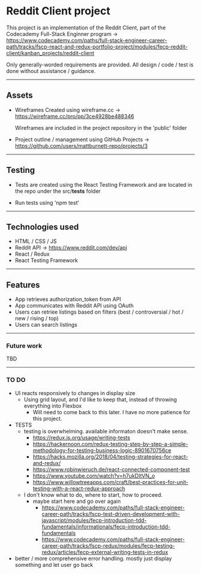 # Reddit Client project
This project is an implementation of the Reddit Client, part of the Codecademy Full-Stack Enginner program -> \
https://www.codecademy.com/paths/full-stack-engineer-career-path/tracks/fscp-react-and-redux-portfolio-project/modules/fecp-reddit-client/kanban_projects/reddit-client

Only generally-worded requirements are provided. All design / code / test is done without assistance / guidance.

---

## Assets
* Wireframes
    Created using wireframe.cc -> \
    https://wireframe.cc/pro/pp/3ce4928be488346

    Wireframes are included in the project repository in the 'public' folder
* Project outline / management using GitHub Projects -> \
    https://github.com/users/mattburnett-repo/projects/3

---

## Testing
* Tests are created using the React Testing Framework and are located in the repo under the src/__tests__ folder 

* Run tests using 'npm test'

---

## Technologies used
* HTML / CSS / JS 
* Reddit API -> https://www.reddit.com/dev/api 
* React / Redux 
* React Testing Framework 

---

## Features
* App retrieves authorization_token from API
* App communicates with Reddit API using OAuth
* Users can retriee listings based on filters (best / controversial / hot / new / rising / top)
* Users can search listings

---

### Future work
TBD

---

### TO DO
* UI reacts responsively to changes in display size
  * Using grid layout, and I'd like to keep that, instead of throwing everything into Flexbox
    * Will need to come back to this later. I have no more patience for this project.
* TESTS
  * testing is overwhelming. available informaton doesn't make sense.
    * https://redux.js.org/usage/writing-tests
    * https://hackernoon.com/redux-testing-step-by-step-a-simple-methodology-for-testing-business-logic-8901670756ce
    * https://hacks.mozilla.org/2018/04/testing-strategies-for-react-and-redux/
    * https://www.robinwieruch.de/react-connected-component-test
    * https://www.youtube.com/watch?v=h7ukDItVN_o
    * https://www.willowtreeapps.com/craft/best-practices-for-unit-testing-with-a-react-redux-approach
  * I don't know what to do, where to start, how to proceed.
    * maybe start here and go over again
      * https://www.codecademy.com/paths/full-stack-engineer-career-path/tracks/fscp-test-driven-development-with-javascript/modules/fecp-introduction-tdd-fundamentals/informationals/fecp-introduction-tdd-fundamentals
      * https://www.codecademy.com/paths/full-stack-engineer-career-path/tracks/fscp-redux/modules/fecp-testing-redux/articles/fecp-external-writing-tests-in-redux
* better / more comprehensive error handling. mostly just display something and let user go back